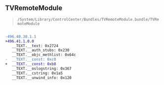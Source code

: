 ## TVRemoteModule

> `/System/Library/ControlCenter/Bundles/TVRemoteModule.bundle/TVRemoteModule`

```diff

-496.40.30.1.1
+496.41.1.0.0
   __TEXT.__text: 0x2724
   __TEXT.__auth_stubs: 0x230
   __TEXT.__objc_methlist: 0x64c
-  __TEXT.__const: 0xc0
+  __TEXT.__const: 0xb8
   __TEXT.__oslogstring: 0x367
   __TEXT.__cstring: 0x1a5
   __TEXT.__unwind_info: 0x120

```
